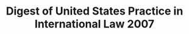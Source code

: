---
layout: wrapper_text
category: datasets

# Basic
identifier: "100,694"
title: "Digest of United States Practice in International Law 2007"
describedBy: "http://www.state.gov/documents/organization/147120.pdf"
description: "The Office of the Legal Adviser publishes the annual Digest of United States Practice in International Law to provide the public with a historical record of the views and practice of the Government of the United States in public and private international law. In his introduction to the 2007 Digest, then Legal Adviser John B. Bellinger, III, stated in part: \"During 2006 my colleagues and I continued to engage our international partners in intensive discussions about the appropriate legal framework for the detention and treatment of international terrorists. . . . Armed conflicts during the year including those involving Israel, Lebanon, the Palestinian Authority, and Iraq raised other issues related to the law of war. \"The United States welcomed the International Committee of the Red Cross' study on the customary international law of the law of war and provided what we believe are constructive initial comments on certain aspects of methodology that raise questions about the study's conclusions. \"But these issues were, of course, only one facet of the office's practice during the year. The United States dispatched to Geneva two separate large, senior-level interagency delegations to present and discuss with the UN Committee Against Torture and the Human Rights Committee U.S. implementation of its obligations under the Convention Against Torture and the International Covenant on Civil and Political Rights. . . . \"The office continued to play a leading role in the development of U.S. treaty law and practice. . . . \"In U.S. courts, the year saw further developments related to the applicability of the Alien Tort Statute, U.S. consular notification obligations under the Vienna Convention on Consular Relations, and the scope of the Foreign Sovereign Immunities Act, including several Supreme Court decisions on consular notification and immunities. . . .\""
programCode:
  - "014:003"
bureauCode:
  - "014:00"

# Dates
modified: "2008-11-01"

# POC
poc:
  type: "vcard:Contact"
  fn: "Guymon, CarrieLyn"
  hasEmail: "mailto:GuymonCD@state.gov"

# Publisher
publisher:
  type: "org:Organization"
  name: "U.S. Department of State"

# Spatiotemporal
spatial: "US"
temporal: "2007-01-01T00:00:01Z/2007-12-31T23:59:59Z"

# Distribution
distribution:
  - type: "dcat:Distribution"
    downloadURL: "http://www.state.gov/documents/organization/147120.pdf"
    mediaType: "application/pdf"
  - type: "dcat:Distribution"
    accessURL: "http://www.state.gov/documents/organization/147120.pdf"
    format: "pdf"

# Keywords
keyword:
  - "-"
---
